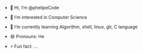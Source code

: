 - 👋 Hi, I’m @phelipeCode
- 👀 I’m interested in Computer Science
- 🌱 I’m currently learning Algorithm, shell, linux, git, C language

- 😄 Pronouns: He
- ⚡ Fun fact: ...

<!---
phelipeCode/phelipeCode is a ✨ special ✨ repository because its `README.md` (this file) appears on your GitHub profile.
You can click the Preview link to take a look at your changes.
--->
